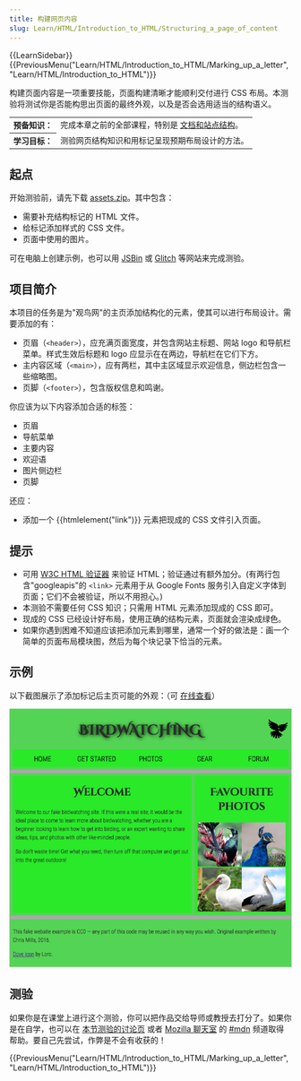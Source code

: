 ```yaml
---
title: 构建网页内容
slug: Learn/HTML/Introduction_to_HTML/Structuring_a_page_of_content
---
```


{{LearnSidebar}}{{PreviousMenu("Learn/HTML/Introduction_to_HTML/Marking_up_a_letter", "Learn/HTML/Introduction_to_HTML")}}

构建页面内容是一项重要技能，页面构建清晰才能顺利交付进行 CSS 布局。本测验将测试你是否能构思出页面的最终外观，以及是否会选用适当的结构语义。

<table class="learn-box standard-table">
  <tbody>
    <tr>
      <th scope="row">预备知识：</th>
      <td>
        完成本章之前的全部课程，特别是
        <a href="/zh-CN/docs/Learn/HTML/Introduction_to_HTML/文件和网站结构"
          >文档和站点结构</a
        >。
      </td>
    </tr>
    <tr>
      <th scope="row">学习目标：</th>
      <td>测验网页结构知识和用标记呈现预期布局设计的方法。</td>
    </tr>
  </tbody>
</table>

## 起点

开始测验前，请先下载 [assets.zip](https://raw.githubusercontent.com/roy-tian/learning-area/master/html/introduction-to-html/structuring-a-page-of-content-start/assets.zip)。其中包含：

- 需要补充结构标记的 HTML 文件。
- 给标记添加样式的 CSS 文件。
- 页面中使用的图片。

可在电脑上创建示例，也可以用 [JSBin](http://jsbin.com/) 或 [Glitch](https://glitch.com/) 等网站来完成测验。

## 项目简介

本项目的任务是为"观鸟网"的主页添加结构化的元素，使其可以进行布局设计。需要添加的有：

- 页眉（`<header>`），应充满页面宽度，并包含网站主标题、网站 logo 和导航栏菜单。样式生效后标题和 logo 应显示在在两边，导航栏在它们下方。
- 主内容区域（`<main>`），应有两栏，其中主区域显示欢迎信息，侧边栏包含一些缩略图。
- 页脚（`<footer>`），包含版权信息和鸣谢。

你应该为以下内容添加合适的标签：

- 页眉
- 导航菜单
- 主要内容
- 欢迎语
- 图片侧边栏
- 页脚

还应：

- 添加一个 {{htmlelement("link")}} 元素把现成的 CSS 文件引入页面。

## 提示

- 可用 [W3C HTML 验证器](https://validator.w3.org/) 来验证 HTML；验证通过有额外加分。(有两行包含"googleapis"的 `<link>` 元素用于从 Google Fonts 服务引入自定义字体到页面；它们不会被验证，所以不用担心。)
- 本测验不需要任何 CSS 知识；只需用 HTML 元素添加现成的 CSS 即可。
- 现成的 CSS 已经设计好布局，使用正确的结构元素，页面就会渲染成绿色。
- 如果你遇到困难不知道应该把添加元素到哪里，通常一个好的做法是：画一个简单的页面布局模块图，然后为每个块记录下恰当的元素。

## 示例

以下截图展示了添加标记后主页可能的外观：（可 [在线查看](https://roy-tian.github.io/learning-area/html/introduction-to-html/structuring-a-page-of-content-finished/)）

![测试示例。一个简单的"观鸟网"主页，由页眉、页脚、欢迎信息、收藏照片等部分组成。](example-page.png)

## 测验

如果你是在课堂上进行这个测验，你可以把作品交给导师或教授去打分了。如果你是在自学，也可以在 [本节测验的讨论页](https://discourse.mozilla.org/t/structuring-a-page-of-content-assignment/24678) 或者 [Mozilla 聊天室](https://wiki.mozilla.org/IRC) 的 [#mdn](irc://irc.mozilla.org/mdn) 频道取得帮助。要自己先尝试，作弊是不会有收获的！

{{PreviousMenu("Learn/HTML/Introduction_to_HTML/Marking_up_a_letter", "Learn/HTML/Introduction_to_HTML")}}
